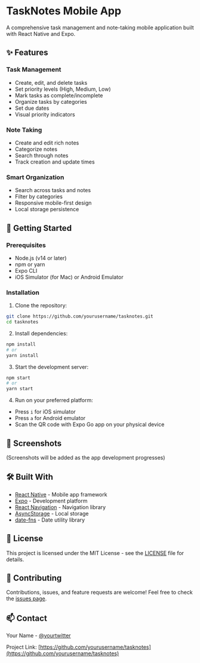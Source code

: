 # TaskNotes Mobile App

A comprehensive task management and note-taking mobile application built with React Native and Expo.

## ✨ Features

### Task Management
- Create, edit, and delete tasks
- Set priority levels (High, Medium, Low)
- Mark tasks as complete/incomplete
- Organize tasks by categories
- Set due dates
- Visual priority indicators

### Note Taking
- Create and edit rich notes
- Categorize notes
- Search through notes
- Track creation and update times

### Smart Organization
- Search across tasks and notes
- Filter by categories
- Responsive mobile-first design
- Local storage persistence

## 🚀 Getting Started

### Prerequisites
- Node.js (v14 or later)
- npm or yarn
- Expo CLI
- iOS Simulator (for Mac) or Android Emulator

### Installation

1. Clone the repository:
```bash
git clone https://github.com/yourusername/tasknotes.git
cd tasknotes
```

2. Install dependencies:
```bash
npm install
# or
yarn install
```

3. Start the development server:
```bash
npm start
# or
yarn start
```

4. Run on your preferred platform:
- Press `i` for iOS simulator
- Press `a` for Android emulator
- Scan the QR code with Expo Go app on your physical device

## 📱 Screenshots

(Screenshots will be added as the app development progresses)

## 🛠️ Built With

- [React Native](https://reactnative.dev/) - Mobile app framework
- [Expo](https://expo.dev/) - Development platform
- [React Navigation](https://reactnavigation.org/) - Navigation library
- [AsyncStorage](https://react-native-async-storage.github.io/async-storage/) - Local storage
- [date-fns](https://date-fns.org/) - Date utility library

## 📝 License

This project is licensed under the MIT License - see the [LICENSE](LICENSE) file for details.

## 🤝 Contributing

Contributions, issues, and feature requests are welcome! Feel free to check the [issues page](https://github.com/yourusername/tasknotes/issues).

## 📫 Contact

Your Name - [@yourtwitter](https://twitter.com/yourtwitter)

Project Link: [https://github.com/yourusername/tasknotes](https://github.com/yourusername/tasknotes) 